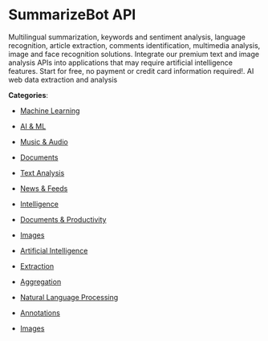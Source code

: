# SummarizeBot API

Multilingual summarization, keywords and sentiment analysis, language recognition, article extraction, comments identification, multimedia analysis, image and face recognition solutions. Integrate our premium text and image analysis APIs into applications that may require artificial intelligence features.  Start for free, no payment or credit card information required!. AI web data extraction and analysis

**Categories**:

- [Machine Learning](https://github/apis-list/apis-list#machine-learning)

- [AI & ML](https://github/apis-list/apis-list#ai-and-ml)

- [Music & Audio](https://github/apis-list/apis-list#music-and-audio)

- [Documents](https://github/apis-list/apis-list#documents)

- [Text Analysis](https://github/apis-list/apis-list#text-analysis)

- [News & Feeds](https://github/apis-list/apis-list#news-and-feeds)

- [Intelligence](https://github/apis-list/apis-list#intelligence)

- [Documents & Productivity](https://github/apis-list/apis-list#documents-and-productivity)

- [Images](https://github/apis-list/apis-list#images)

- [Artificial Intelligence](https://github/apis-list/apis-list#artificial-intelligence)

- [Extraction](https://github/apis-list/apis-list#extraction)

- [Aggregation](https://github/apis-list/apis-list#aggregation)

- [Natural Language Processing](https://github/apis-list/apis-list#natural-language-processing)

- [Annotations](https://github/apis-list/apis-list#annotations)



- [Images](https://github/apis-list/apis-list#images)



